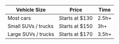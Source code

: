 
| Vehicle Size        | Price           | Time   |
|---------------------|-----------------|--------|
| Most cars           | Starts at $130  | 2.5h+  |
| Small SUVs / trucks | Starts at $150  | 3h+    |
| Large SUVs / trucks | Starts at $170  | 3.5h+  |